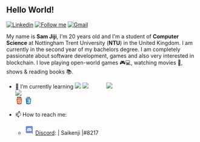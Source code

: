 ## Hello World!

[![Linkedin](https://img.shields.io/badge/-LinkedIn-blue?style=flat&logo=Linkedin&logoColor=white)](https://www.linkedin.com/in/sjiji/)
[<img src="https://img.shields.io/github/followers/LeandraOliveiraS?label=follow&style=social" height="22" title="Follow me" />](https://github.com/N0933896) 
[![Gmail](https://img.shields.io/badge/-Gmail-c14438?style=flat&logo=Gmail&logoColor=white)](mailto:n0933896@my.ntu.ac.uk)


My name is **Sam Jiji**, I'm 20 years old and I'm a student of **Computer Science** at Nottingham Trent University (**NTU**) in the United Kingdom.
I am currently in the second year of my bachelors degree. I am completely passionate about software development, games and also very interested in blockchain. I love playing open-world games 🎮💻, watching movies 🎥, shows & reading books 📚.

<img align= "right" width= "240" src= "https://pa1.narvii.com/6580/8098c6e9207376889eeb0532d9f5a0723c4d73f5_hq.gif"/>


- 📖 I’m currently learning <code><img height="20" src="https://e7.pngegg.com/pngimages/520/669/png-clipart-c-logo-c-programming-language-computer-icons-computer-programming-programming-miscellaneous-blue-thumbnail.png"></code>
<code><img height="20" src="https://upload.wikimedia.org/wikipedia/commons/thumb/0/0a/Python.svg/2048px-Python.svg.png"></code>
<code> <img height = "20" src = "https://miro.medium.com/max/1200/0*yqbRInqX0ZRUlVS0"> </code>
<code><img height="20" src="https://raw.githubusercontent.com/github/explore/80688e429a7d4ef2fca1e82350fe8e3517d3494d/topics/html/html.png"></code>
<code><img height="20" src="https://raw.githubusercontent.com/github/explore/80688e429a7d4ef2fca1e82350fe8e3517d3494d/topics/css/css.png"></code>

- 📫 How to reach me: 
   - <a><img height="25" src="https://raw.githubusercontent.com/github/explore/80688e429a7d4ef2fca1e82350fe8e3517d3494d/topics/discord/discord.png"> [Discord](https://discord.com/): | Saikenji |#8217 </a>




